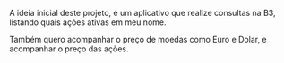 A ideia inicial deste projeto, é um aplicativo que realize consultas na B3, listando quais ações ativas em meu nome.

Também quero acompanhar o preço de moedas como Euro e Dolar, e acompanhar o preço das ações.